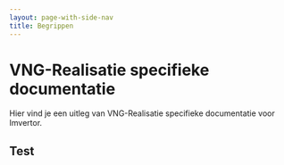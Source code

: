 ```yaml
---
layout: page-with-side-nav
title: Begrippen
---
```

# VNG-Realisatie specifieke documentatie

Hier vind je een uitleg van VNG-Realisatie specifieke documentatie voor Imvertor.

## Test
